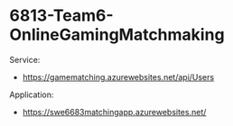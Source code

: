 # 6813-Team6-OnlineGamingMatchmaking

Service:
 * https://gamematching.azurewebsites.net/api/Users

Application:
 * https://swe6683matchingapp.azurewebsites.net/
